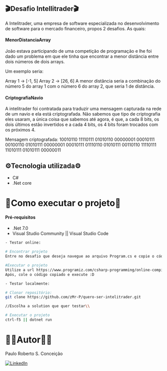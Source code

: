 ## 🎬Desafio Intellitrader🎬

A Intelitrader, uma empresa de software especializada no desenvolvimento de software para o mercado financeiro, propos 2 desafios. As quais: 

#### MenorDistanciaArray
João estava participando de uma competição de programação e lhe foi dado um problema em que ele tinha que encontrar a menor distância entre dois números de dois arrays.

Um exemplo seria:

Array 1 -> [-1, 5]
Array 2 -> [26, 6]
A menor distância seria a combinação do número 5 do array 1 com o número 6 do array 2, que seria 1 de distância.

#### CriptografiaNavio

A intelitrader foi contratada para traduzir uma mensagem capturada na rede de um navio e ela está criptografada. Não sabemos que tipo de criptografia eles usaram, a única coisa que sabemos até agora, é que, a cada 8 bits, os dois últimos estão invertidos e a cada 4 bits, os 4 bits foram trocados com os próximos 4.

Mensagem criptografada:
10010110 11110111 01010110 00000001 00010111 00100110 01010111 00000001 00010111 01110110 01010111 00110110 11110111 11010111 01010111 00000011

## ⚙️Tecnologia utilizada⚙️

- C# 
- .Net core

# 📒Como executar o projeto📒

#### Pré-requisitos
- .Net 7.0
- Visual Studio Community || Visual Studio Code

```bash
- Testar online:

# Encontrar projeto
Entre no desafio que deseja navegue ao arquivo Program.cs e copie o código.

#Executar o projeto
Utilize a url https://www.programiz.com/csharp-programming/online-compiler/
Após, cole o código copiado e execute :D

- Testar localmente:

# Clonar repositório:
git clone https://github.com/zMr-P/quero-ser-intelitrader.git

//Escolha a solution que quer testar\\

# Executar o projeto
ctrl-f5 || dotnet run 
```

# 🧑‍🔬Autor🧑‍🔬

Paulo Roberto S. Conceição

[![LinkedIn](https://img.shields.io/badge/LinkedIn-0077B5?style=for-the-badge&logo=linkedin&logoColor=white)](https://www.linkedin.com/in/zzmr-p)
